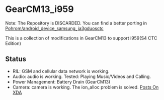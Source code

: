 # GearCM13_i959

Note: The Repository is DISCARDED. You can find a better porting in [Pohrom/android_device_samsung_ja3gduosctc](https://github.com/Pohrom/android_device_samsung_ja3gduosctc)

This is a collection of modifications in GearCM13 to support i959(S4 CTC Edition)  


## Status

* RIL: GSM and cellular data network is working.
* Audio: audio is working. Tested: Playing Music/Videos and Calling.
* Power Management: Battery Drain (GearCM13)
* Camera: camera is working. The ion_alloc problem is solved. [Posts On XDA](http://forum.xda-developers.com/showpost.php?p=65530146&postcount=33)

